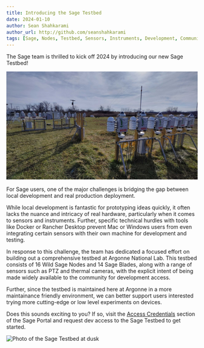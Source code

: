 ```yaml
---
title: Introducing the Sage Testbed
date: 2024-01-10
author: Sean Shahkarami
author_url: http://github.com/seanshahkarami
tags: [Sage, Nodes, Testbed, Sensors, Instruments, Development, Community]
---
```


The Sage team is thrilled to kick off 2024 by introducing our new Sage Testbed!

![Photo of the Sage Testbed](./img/sage-testbed/wide.jpg)

<!--truncate-->

For Sage users, one of the major challenges is bridging the gap between local development and real production deployment.

While local development is fantastic for prototyping ideas quickly, it often lacks the nuance and intricacy of real hardware, particularly when it comes to sensors and instruments. Further, specific technical hurdles with tools like Docker or Rancher Desktop prevent Mac or Windows users from even integrating certain sensors with their own machine for development and testing.

In response to this challenge, the team has dedicated a focused effort on building out a comprehensive testbed at Argonne National Lab. This testbed consists of 16 Wild Sage Nodes and 14 Sage Blades, along with a range of sensors such as PTZ and thermal cameras, with the explicit intent of being made widely available to the community for development access.

Further, since the testbed is maintained here at Argonne in a more maintainance friendly environment, we can better support users interested trying more cutting-edge or low level experiments on devices.

Does this sounds exciting to you? If so, visit the [Access Credentials](https://portal.sagecontinuum.org/account/access) section of the Sage Portal and request dev access to the Sage Testbed to get started.

![Photo of the Sage Testbed at dusk](./img/sage-testbed/sunset.jpg)
